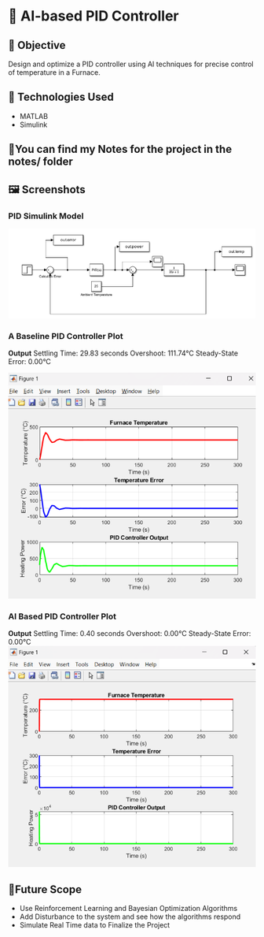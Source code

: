 # 🤖 AI-based PID Controller 

## 🎯 Objective
Design and optimize a PID controller using AI techniques for precise control of temperature in a Furnace.

## 🧠 Technologies Used
- MATLAB
- Simulink

## 📝You can find my Notes for the project in the notes/ folder

## 🖼️ Screenshots

### PID Simulink Model
![Simulink PID Model](screenshots/control_system.png)

### A Baseline PID Controller Plot
**Output**
Settling Time: 29.83 seconds
Overshoot: 111.74°C
Steady-State Error: 0.00°C

![Plots](screenshots/Plot.png)

### AI Based PID Controller Plot
**Output**
Settling Time: 0.40 seconds
Overshoot: 0.00°C
Steady-State Error: 0.00°C
![Plots](screenshots/plot_after_optimization.png)

## 🔮Future Scope
- Use Reinforcement Learning and Bayesian Optimization Algorithms
- Add Disturbance to the system and see how the algorithms respond
- Simulate Real Time data to Finalize the Project
